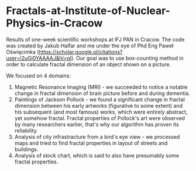 # Fractals-at-Institute-of-Nuclear-Physics-in-Cracow
Results of one-week scientific workshops at IFJ PAN in Cracow.
The code was created by Jakub Halfar and me under the eye of Phd Eng Paweł Oświęcimka (https://scholar.google.pl/citations?user=i2uGj0YAAAAJ&hl=pl).
Our goal was to use box-counting method in order to calculate fractal dimension of an object shown on a picture.

We focused on 4 domains: 
1. Magnetic Resonance Imaging (MRI) - we succeeded to notice a notable change in fractal dimension of brain picture before and during dementia.
2. Paintings of Jackson Pollock - we found a significant change in fractal dimension between his early artworks (figurative to some extent) and his subsequent (and most famous) works, which were entirely abstract, yet somehow fractal. Fractal properties of Pollock's art were observed by many researchers earlier, that's why our algorithm has proven its reliability.
3. Analysis of city infrastracture from a bird's eye view - we processed maps and tried to find fractal properties in layout of streets and buildings.
4. Analysis of stock chart, which is said to also have presumably some fractal properties.
